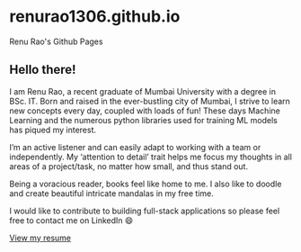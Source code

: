 # renurao1306.github.io
Renu Rao's Github Pages

## Hello there!
I am Renu Rao, a recent graduate of Mumbai University with a degree in BSc. IT. Born and raised in the ever-bustling city of Mumbai, I strive to learn new concepts every day, coupled with loads of fun! These days Machine Learning and the numerous python libraries used for training ML models has piqued my interest. 

I’m an active listener and can easily adapt to working with a team or independently. My ‘attention to detail’ trait helps me focus my thoughts in all areas of a project/task, no matter how small, and thus stand out. 

Being a voracious reader, books feel like home to me. I also like to doodle and create beautiful intricate mandalas in my free time. 

I would like to contribute to building full-stack applications so please feel free to contact me on LinkedIn 😄

[View my resume](resume.md)
